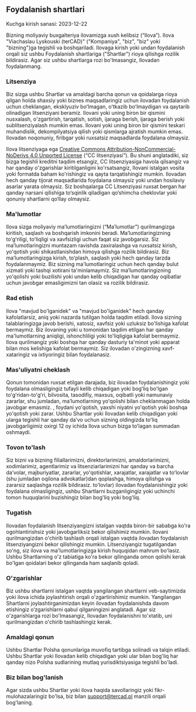 ## Foydalanish shartlari

Kuchga kirish sanasi: 2023-12-22

Bizning moliyaviy buxgalteriya ilovamizga xush kelibsiz (“Ilova”). Ilova "Viachaslau Lyskouski (terCAD)" ("Kompaniya", 
"biz", "biz" yoki "bizning")ga tegishli va boshqariladi. Ilovaga kirish yoki undan foydalanish orqali siz ushbu 
Foydalanish shartlariga ("Shartlar") rioya qilishga rozilik bildirasiz. Agar siz ushbu shartlarga rozi bo'lmasangiz, 
Ilovadan foydalanmang.


### Litsenziya

Biz sizga ushbu Shartlar va amaldagi barcha qonun va qoidalarga rioya qilgan holda shaxsiy yoki biznes maqsadlaringiz 
uchun ilovadan foydalanish uchun cheklangan, eksklyuziv boʻlmagan, oʻtkazib boʻlmaydigan va qaytarib olinadigan 
litsenziyani beramiz. Ilovani yoki uning biron bir qismini nusxalash, o'zgartirish, tarqatish, sotish, ijaraga berish, 
ijaraga berish yoki sublitsenziyalash mumkin emas. Ilovani yoki uning biron bir qismini teskari muhandislik, 
dekompilyatsiya qilish yoki qismlarga ajratish mumkin emas. Ilovadan noqonuniy, firibgar yoki ruxsatsiz maqsadlarda 
foydalana olmaysiz.

Ilova litsenziyaga ega
[Creative Commons Attribution-NonCommercial-NoDerivs 4.0 Unported License](https://creativecommons.org/licenses/by-nc-nd/4.0/deed.en) 
(“CC litsenziyasi”). Bu shuni anglatadiki, siz bizga tegishli kreditni taqdim etsangiz, CC litsenziyasiga havola 
qilsangiz va har qanday o'zgarishlar kiritilganligini ko'rsatsangiz, Ilovani istalgan vosita yoki formatda baham 
ko'rishingiz va qayta tarqatishingiz mumkin. Ilovadan hech qanday tijorat maqsadlarida foydalana olmaysiz yoki undan 
hosilaviy asarlar yarata olmaysiz. Siz boshqalarga CC Litsenziyasi ruxsat bergan har qanday narsani qilishiga to‘sqinlik 
qiladigan qo‘shimcha cheklovlar yoki qonuniy shartlarni qo‘llay olmaysiz.


### Ma'lumotlar

Ilova sizga moliyaviy maʼlumotlaringizni (“Maʼlumotlar”) qurilmangizga kiritish, saqlash va boshqarish imkonini beradi. 
Maʼlumotlaringizning toʻgʻriligi, toʻliqligi va xavfsizligi uchun faqat siz javobgarsiz. Siz maʼlumotlaringizni muntazam 
ravishda zaxiralashga va ruxsatsiz kirish, yoʻqotish yoki shikastlanishdan himoya qilishga rozilik bildirasiz. Biz 
maʼlumotlaringizga kirish, toʻplash, saqlash yoki hech qanday tarzda foydalanmaymiz. Biz sizning ma'lumotlaringiz uchun 
hech qanday bulut xizmati yoki tashqi xotirani ta'minlamaymiz. Siz maʼlumotlaringizning yoʻqolishi yoki buzilishi yoki 
undan kelib chiqadigan har qanday oqibatlar uchun javobgar emasligimizni tan olasiz va rozilik bildirasiz.


### Rad etish

Ilova "mavjud bo'lganidek" va "mavjud bo'lganidek" hech qanday kafolatlarsiz, aniq yoki nazarda tutilgan holda taqdim 
etiladi. Ilova sizning talablaringizga javob berishi, xatosiz, xavfsiz yoki uzluksiz bo'lishiga kafolat bermaymiz. Biz 
ilovaning yoki u tomonidan taqdim etilgan har qanday ma'lumotlarning aniqligi, ishonchliligi yoki to'liqligiga kafolat 
bermaymiz. Ilova qurilmangiz yoki boshqa har qanday dasturiy ta'minot yoki apparat bilan mos kelishiga kafolat 
bermaymiz. Siz ilovadan o'zingizning xavf-xataringiz va ixtiyoringiz bilan foydalanasiz.


### Mas'uliyatni cheklash

Qonun tomonidan ruxsat etilgan darajada, biz ilovadan foydalanishingiz yoki foydalana olmasligingiz tufayli kelib 
chiqadigan yoki bogʻliq boʻlgan toʻgʻridan-toʻgʻri, bilvosita, tasodifiy, maxsus, oqibatli yoki namunaviy zararlar, shu 
jumladan, maʼlumotlarning yoʻqolishi bilan cheklanmagan holda javobgar emasmiz. , foydani yo'qotish, yaxshi niyatni 
yo'qotish yoki boshqa yo'qotish yoki zarar. Ushbu Shartlar yoki Ilovadan kelib chiqadigan yoki ularga tegishli har 
qanday daʼvo uchun sizning oldingizda toʻliq javobgarligimiz oxirgi 12 oy ichida Ilova uchun bizga toʻlagan summadan 
oshmaydi.


### Tovon to'lash

Siz bizni va bizning filiallarimizni, direktorlarimizni, amaldorlarimizni, xodimlarimiz, agentlarimiz va 
litsenziarlarimizni har qanday va barcha daʼvolar, majburiyatlar, zararlar, yoʻqotishlar, xarajatlar, xarajatlar va 
toʻlovlar (shu jumladan oqilona advokatlar)dan qoplashga, himoya qilishga va zararsiz saqlashga rozilik bildirasiz. 
to'lovlar) ilovadan foydalanishingiz yoki foydalana olmasligingiz, ushbu Shartlarni buzganligingiz yoki uchinchi tomon 
huquqlarini buzishingiz bilan bog'liq yoki bog'liq.


### Tugatish

Ilovadan foydalanish litsenziyangizni istalgan vaqtda biron-bir sababga ko'ra ogohlantirishsiz yoki javobgarliksiz 
bekor qilishimiz mumkin. Ilovani qurilmangizdan oʻchirib tashlash orqali istalgan vaqtda ilovadan foydalanish 
litsenziyangizni bekor qilishingiz mumkin. Litsenziyangiz tugatilgandan so'ng, siz ilova va ma'lumotlaringizga kirish 
huquqidan mahrum bo'lasiz. Ushbu Shartlarning o'z tabiatiga ko'ra bekor qilinganda omon qolishi kerak bo'lgan qoidalari 
bekor qilinganda ham saqlanib qoladi.


### O'zgarishlar

Biz ushbu shartlarni istalgan vaqtda yangilangan shartlarni veb-saytimizda yoki ilova ichida joylashtirish orqali 
o'zgartirishimiz mumkin. Yangilangan Shartlarni joylashtirganimizdan keyin ilovadan foydalanishda davom etishingiz 
o‘zgarishlarni qabul qilganingizni anglatadi. Agar siz o'zgarishlarga rozi bo'lmasangiz, Ilovadan foydalanishni 
to'xtatib, uni qurilmangizdan o'chirib tashlashingiz kerak.


### Amaldagi qonun

Ushbu Shartlar Polsha qonunlariga muvofiq tartibga solinadi va talqin etiladi. Ushbu Shartlar yoki Ilovadan kelib 
chiqadigan yoki ular bilan bog'liq har qanday nizo Polsha sudlarining mutlaq yurisdiktsiyasiga tegishli bo'ladi.


### Biz bilan bog'lanish

Agar sizda ushbu Shartlar yoki ilova haqida savollaringiz yoki fikr-mulohazalaringiz bo'lsa, biz bilan support@tercad.pl 
manzili orqali bog'laning.